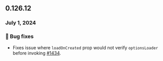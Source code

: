 ## 0.126.12

### July 1, 2024

### 🐛 Bug fixes

- Fixes issue where `loadOnCreated` prop would not verify `optionsLoader` before invoking [#1434](https://github.com/formkit/formkit/issues/1434).